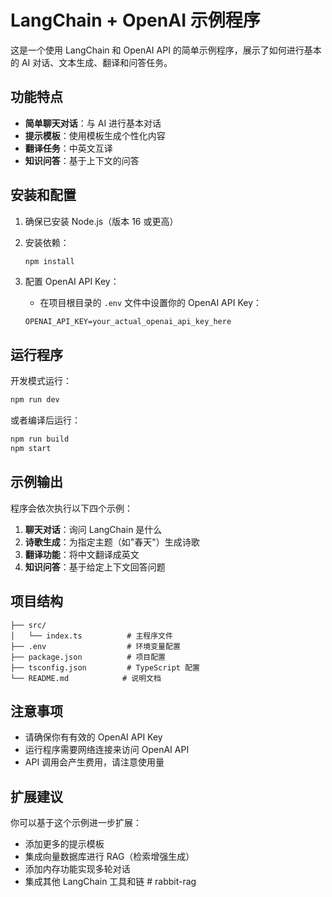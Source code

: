 # LangChain + OpenAI 示例程序

这是一个使用 LangChain 和 OpenAI API 的简单示例程序，展示了如何进行基本的 AI 对话、文本生成、翻译和问答任务。

## 功能特点

- **简单聊天对话**：与 AI 进行基本对话
- **提示模板**：使用模板生成个性化内容
- **翻译任务**：中英文互译
- **知识问答**：基于上下文的问答

## 安装和配置

1. 确保已安装 Node.js（版本 16 或更高）

2. 安装依赖：
   ```bash
   npm install
   ```

3. 配置 OpenAI API Key：
   - 在项目根目录的 `.env` 文件中设置你的 OpenAI API Key：
   ```
   OPENAI_API_KEY=your_actual_openai_api_key_here
   ```

## 运行程序

开发模式运行：
```bash
npm run dev
```

或者编译后运行：
```bash
npm run build
npm start
```

## 示例输出

程序会依次执行以下四个示例：

1. **聊天对话**：询问 LangChain 是什么
2. **诗歌生成**：为指定主题（如"春天"）生成诗歌
3. **翻译功能**：将中文翻译成英文
4. **知识问答**：基于给定上下文回答问题

## 项目结构

```
├── src/
│   └── index.ts          # 主程序文件
├── .env                  # 环境变量配置
├── package.json          # 项目配置
├── tsconfig.json         # TypeScript 配置
└── README.md            # 说明文档
```

## 注意事项

- 请确保你有有效的 OpenAI API Key
- 运行程序需要网络连接来访问 OpenAI API
- API 调用会产生费用，请注意使用量

## 扩展建议

你可以基于这个示例进一步扩展：
- 添加更多的提示模板
- 集成向量数据库进行 RAG（检索增强生成）
- 添加内存功能实现多轮对话
- 集成其他 LangChain 工具和链
#   r a b b i t - r a g  
 